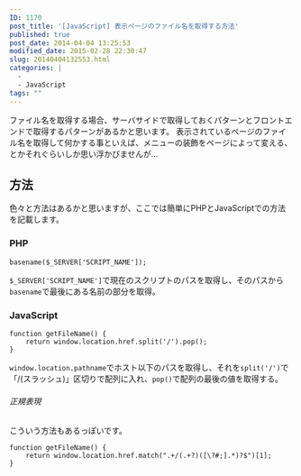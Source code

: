 ```yaml
---
ID: 1170
post_title: '[JavaScript] 表示ページのファイル名を取得する方法'
published: true
post_date: 2014-04-04 13:25:53
modified_date: 2015-02-28 22:30:47
slug: 20140404132553.html
categories: |
  -
  - JavaScript
tags: ""
---
```

ファイル名を取得する場合、サーバサイドで取得しておくパターンとフロントエンドで取得するパターンがあるかと思います。
表示されているページのファイル名を取得して何かする事といえば、メニューの装飾をページによって変える、とかそれぐらいしか思い浮かびませんが…
<!--more-->
<h2>方法</h2>
色々と方法はあるかと思いますが、ここでは簡単にPHPとJavaScriptでの方法を記載します。

<h3>PHP</h3>
<pre class="language-php"><code>basename($_SERVER['SCRIPT_NAME']);</code></pre>

<code>$_SERVER['SCRIPT_NAME']</code>で現在のスクリプトのパスを取得し、そのパスから<code>basename</code>で最後にある名前の部分を取得。

<h3>JavaScript</h3>
<pre class="language-javascript"><code>function getFileName() {
    return window.location.href.split('/').pop();
}</code></pre>

<code>window.location.pathname</code>でホスト以下のパスを取得し、それを<code>split('/')</code>で「/(スラッシュ)」区切りで配列に入れ、<code>pop()</code>で配列の最後の値を取得する。

<h6>正規表現</h6>
こういう方法もあるっぽいです。
<pre class="language-javascript"><code>function getFileName() {
    return window.location.href.match(".+/(.+?)([\?#;].*)?$")[1];
}
</code></pre>